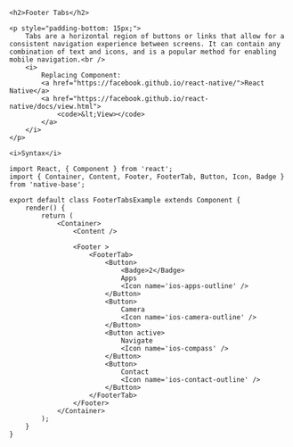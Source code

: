<div class="section" id="footerTabs">

    <h2>Footer Tabs</h2>

    <p style="padding-bottom: 15px;">
        Tabs are a horizontal region of buttons or links that allow for a consistent navigation experience between screens. It can contain any combination of text and icons, and is a popular method for enabling mobile navigation.<br />
        <i>
            Replacing Component:
            <a href="https://facebook.github.io/react-native/">React Native</a>
            <a href="https://facebook.github.io/react-native/docs/view.html">
                <code>&lt;View></code>
            </a>
        </i>
    </p>

    <i>Syntax</i>

<pre class="line-numbers"><code class="language-jsx">import React, { Component } from 'react';
import { Container, Content, Footer, FooterTab, Button, Icon, Badge } from 'native-base';
​
export default class FooterTabsExample extends Component {
    render() {
        return (
            &lt;Container>
                &lt;Content />

                &lt;Footer >
                    &lt;FooterTab>
                        &lt;Button>
                            &lt;Badge>2&lt;/Badge>
                            Apps
                            &lt;Icon name='ios-apps-outline' />
                        &lt;/Button>
                        &lt;Button>
                            Camera
                            &lt;Icon name='ios-camera-outline' />
                        &lt;/Button>
                        &lt;Button active>
                            Navigate
                            &lt;Icon name='ios-compass' />
                        &lt;/Button>
                        &lt;Button>
                            Contact
                            &lt;Icon name='ios-contact-outline' />
                        &lt;/Button>
                    &lt;/FooterTab>
                &lt;/Footer>
            &lt;/Container>
        );
    }
}</code></pre><br />

</div>
